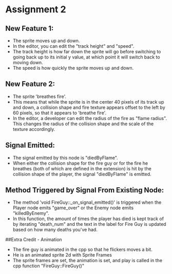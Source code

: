 # Assignment 2

## New Feature 1:

* The sprite moves up and down. 
* In the editor, you can edit the "track height" and "speed". 
* The track height is how far down the sprite will go before switching to going back up to its initial y value, at which point it will switch back to moving down. 
* The speed is how quickly the sprite moves up and down.

## New Feature 2:

* The sprite 'breathes fire'. 
* This means that while the sprite is in the center 40 pixels of its track up and down, a collision shape and fire texture appears offset to the left by 60 pixels, so that it appears to 'breathe fire'. 
* In the editor, a developer can edit the radius of the fire as "flame radius". This changes the radius of the collision shape and the scale of the texture accordingly. 

## Signal Emitted: 

* The signal emitted by this node is "diedByFlame".
* When either the collision shape for the fire guy or for the fire he breathes (both of which are defined in the extension) is hit by the collision shape of the player, the signal "diedByFlame" is emitted. 

## Method Triggered by Signal From Existing Node:

* The method 'void FireGuy::_on_signal_emitted()' is triggered when the Player node emits "game_over" or the Enemy node emits "killedByEnemy".
* In this function, the amount of times the player has died is kept track of by iterating "death_num" and the text in the label for Fire Guy is updated based on how many deaths you've had.

##Extra Credit - Animation
* The fire guy is animated in the cpp so that he flickers moves a bit.
* He is an animated sprite 2d with Sprite Frames
* The sprite frames are set, the animation is set, and play is called in the cpp function "FireGuy::FireGuy()"
